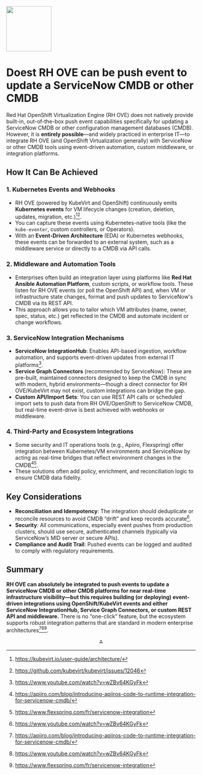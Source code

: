 <img src="https://r2cdn.perplexity.ai/pplx-full-logo-primary-dark%402x.png" class="logo" width="120"/>

# Doest RH OVE can be push event to update a ServiceNow CMDB or other CMDB

Red Hat OpenShift Virtualization Engine (RH OVE) does not natively provide built-in, out-of-the-box push event capabilities specifically for updating a ServiceNow CMDB or other configuration management databases (CMDB). However, it is **entirely possible**—and widely practiced in enterprise IT—to integrate RH OVE (and OpenShift Virtualization generally) with ServiceNow or other CMDB tools using event-driven automation, custom middleware, or integration platforms.

## How It Can Be Achieved

### 1. **Kubernetes Events and Webhooks**

- RH OVE (powered by KubeVirt and OpenShift) continuously emits **Kubernetes events** for VM lifecycle changes (creation, deletion, updates, migration, etc.)[^1][^2].
- You can capture these events using Kubernetes-native tools (like the `kube-eventer`, custom controllers, or Operators).
- With an **Event-Driven Architecture** (EDA) or Kubernetes webhooks, these events can be forwarded to an external system, such as a middleware service or directly to a CMDB via API calls.


### 2. **Middleware and Automation Tools**

- Enterprises often build an integration layer using platforms like **Red Hat Ansible Automation Platform**, custom scripts, or workflow tools. These listen for RH OVE events (or poll the OpenShift API) and, when VM or infrastructure state changes, format and push updates to ServiceNow's CMDB via its REST API.
- This approach allows you to tailor which VM attributes (name, owner, spec, status, etc.) get reflected in the CMDB and automate incident or change workflows.


### 3. **ServiceNow Integration Mechanisms**

- **ServiceNow IntegrationHub**: Enables API-based ingestion, workflow automation, and supports event-driven updates from external IT platforms[^3].
- **Service Graph Connectors** (recommended by ServiceNow): These are pre-built, maintained connectors designed to keep the CMDB in sync with modern, hybrid environments—though a direct connector for RH OVE/KubeVirt may not exist, custom integrations can bridge the gap.
- **Custom API/Import Sets**: You can use REST API calls or scheduled import sets to push data from RH OVE/OpenShift to ServiceNow CMDB, but real-time event-drive is best achieved with webhooks or middleware.


### 4. **Third-Party and Ecosystem Integrations**

- Some security and IT operations tools (e.g., Apiiro, Flexspring) offer integration between Kubernetes/VM environments and ServiceNow by acting as real-time bridges that reflect environment changes in the CMDB[^4][^5].
- These solutions often add policy, enrichment, and reconciliation logic to ensure CMDB data fidelity.


## Key Considerations

- **Reconciliation and Idempotency**: The integration should deduplicate or reconcile resources to avoid CMDB “drift” and keep records accurate[^3].
- **Security**: All communications, especially event pushes from production clusters, should use secure, authenticated channels (typically via ServiceNow’s MID server or secure APIs).
- **Compliance and Audit Trail**: Pushed events can be logged and audited to comply with regulatory requirements.


## Summary

**RH OVE can absolutely be integrated to push events to update a ServiceNow CMDB or other CMDB platforms for near real-time infrastructure visibility—but this requires building (or deploying) event-driven integrations using OpenShift/KubeVirt events and either ServiceNow IntegrationHub, Service Graph Connectors, or custom REST API and middleware.** There is no “one-click” feature, but the ecosystem supports robust integration patterns that are standard in modern enterprise architectures[^4][^3][^5].

<div style="text-align: center">⁂</div>

[^1]: https://kubevirt.io/user-guide/architecture/

[^2]: https://github.com/kubevirt/kubevirt/issues/12046

[^3]: https://www.youtube.com/watch?v=wZBv64KGyFk

[^4]: https://apiiro.com/blog/introducing-apiiros-code-to-runtime-integration-for-servicenow-cmdb/

[^5]: https://www.flexspring.com/fr/servicenow-integration

[^6]: https://www.servicenow.com/docs/bundle/xanadu-servicenow-platform/page/product/configuration-management/concept/cmdb-data-management_1.html

[^7]: https://www.servicenow.com/docs/fr-FR/bundle/yokohama-servicenow-platform/page/product/configuration-management/reference/cmdb-ci-class-model-list-of-classes.html

[^8]: https://www.servicenow.com/docs/bundle/zurich-servicenow-platform/page/product/configuration-management/reference/cmdb-reference.html

[^9]: https://randstaddigital.fr/fr/actus-et-tendances/articles/blog/blogs/chaos-transparence-comment-rh-beneficient-lintegration/

[^10]: https://docs.redhat.com/en/documentation/openshift_container_platform/4.15/html/virtualization/updating

[^11]: https://docs.redhat.com/en/documentation/openshift_container_platform/4.18/html/virtualization/updating

[^12]: https://kubevirt.io/2018/KubeVirt-Network-Deep-Dive.html

[^13]: https://www.servicenow.com/docs/bundle/yokohama-servicenow-platform/page/product/configuration-management/concept/data-mgr-exp-cmdb-workspace.html

[^14]: https://www.youtube.com/watch?v=lAoq9Hu3eng

[^15]: https://dev.to/thenjdevopsguy/kubernetes-for-the-sysadmin-enter-kubevirt-5024

[^16]: https://www.opensourcerers.org/2024/06/21/openshift-virtualization/

[^17]: https://kubevirt.io/2019/KubeVirt_UI_options.html

[^18]: https://www.youtube.com/watch?v=oLt-1hS_wSA

[^19]: https://docs.microfocus.com/doc/ESM/SaaS/OpenShift

[^20]: https://www.servicenow.com/docs/bundle/xanadu-platform-administration/page/integrate/cmdb/concept/c_AltirisIntegration2.0.html

